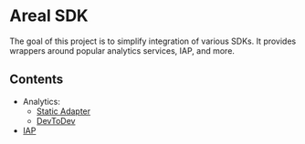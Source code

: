 # Areal SDK

The goal of this project is to simplify integration of various SDKs. It provides wrappers around popular analytics services, IAP, and more.

## Contents

-   Analytics:
    -   [Static Adapter](./com.arealczech.sdk.analytics.adapter/)
    -   [DevToDev](./com.arealczech.sdk.devtodev/)
-   [IAP](./com.arealczech.sdk.iap/)
